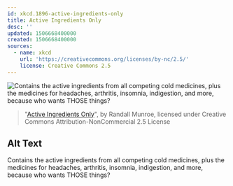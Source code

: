```yaml
---
id: xkcd.1896-active-ingredients-only
title: Active Ingredients Only
desc: ''
updated: 1506668400000
created: 1506668400000
sources:
  - name: xkcd
    url: 'https://creativecommons.org/licenses/by-nc/2.5/'
    license: Creative Commons 2.5
---
```

![Contains the active ingredients from all competing cold medicines, plus the medicines for headaches, arthritis, insomnia, indigestion, and more, because who wants THOSE things?](https://imgs.xkcd.com/comics/active_ingredients_only.png)
> "[Active Ingredients Only](https://xkcd.com/1896/)", by Randall Munroe, licensed under Creative Commons Attribution-NonCommercial 2.5 License

## Alt Text
Contains the active ingredients from all competing cold medicines, plus the medicines for headaches, arthritis, insomnia, indigestion, and more, because who wants THOSE things?

